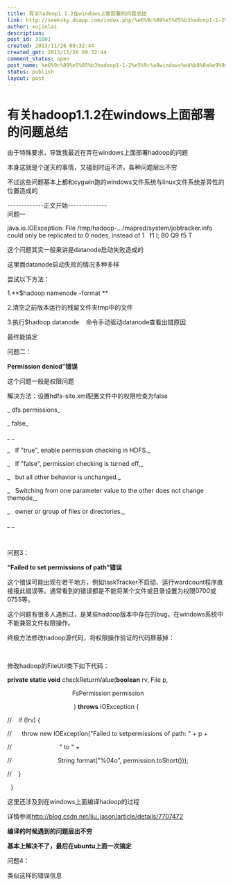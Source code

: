 ```yaml
---
title: 有关hadoop1.1.2在windows上面部署的问题总结
link: http://seeksky.duapp.com/index.php/%e6%9c%89%e5%85%b3hadoop1-1-2%e5%9c%a8windows%e4%b8%8a%e9%9d%a2%e9%83%a8%e7%bd%b2%e7%9a%84%e9%97%ae%e9%a2%98%e6%80%bb%e7%bb%93-2/
author: xujinlai
description: 
post_id: 31001
created: 2013/11/26 09:32:44
created_gmt: 2013/11/26 09:32:44
comment_status: open
post_name: %e6%9c%89%e5%85%b3hadoop1-1-2%e5%9c%a8windows%e4%b8%8a%e9%9d%a2%e9%83%a8%e7%bd%b2%e7%9a%84%e9%97%ae%e9%a2%98%e6%80%bb%e7%bb%93-2
status: publish
layout: post
---
```


<!--由于特殊要求，导致我最近在弄在windows上面部署hadoop的问题
<br />
<br />本身这就是个逆天的事情，又碰到时运不济，各种问题层出不穷
<br />
<br />不过这些问题基本上都和cygwin跑的windows文件系统与linux文件系统差异性的位置造成的-->

# 有关hadoop1.1.2在windows上面部署的问题总结

由于特殊要求，导致我最近在弄在windows上面部署hadoop的问题

本身这就是个逆天的事情，又碰到时运不济，各种问题层出不穷

不过这些问题基本上都和cygwin跑的windows文件系统与linux文件系统差异性的位置造成的

\-------------正文开始--------------  
问题一

java.io.IOException: File /tmp/hadoop-.../mapred/system/jobtracker.info could only be replicated to 0 nodes, instead of 1   f1 l; B0 Q9 f5 T  


这个问题其实一般来讲是datanode启动失败造成的 

这里面datanode启动失败的情况多种多样

尝试以下方法：

1.**$hadoop namenode -format **

2.清空之前版本运行的残留文件夹tmp中的文件

3.执行$hadoop datanode    命令手动驱动datanode查看出错原因

最终能搞定

问题二：

**Permission denied”错误**

这个问题一般是权限问题

解决方法：设置hdfs-site.xml配置文件中的权限检查为false

_<property>_

_ <name>dfs.permissions</name>_

_ <value>false</value>_

_ <description>_

_   If "true", enable permission checking in HDFS._

_   If "false", permission checking is turned off,_

_   but all other behavior is unchanged._

_   Switching from one parameter value to the other does not change themode,_

_   owner or group of files or directories._

_ </description>_

_</property>_

 

问题3：

**“Failed to set permissions of path”错误**

这个错误可能出现在若干地方，例如taskTracker不启动、运行wordcount程序直接报此错误等。通常看到的错误都是不能将某个文件或目录设置为权限0700或0755等。

这个问题有很多人遇到过，是某些hadoop版本中存在的bug，在windows系统中不能兼容文件权限操作。

终极方法修改hadoop源代码，将权限操作验证的代码屏蔽掉：

 

修改hadoop的FileUtil类下如下代码：

**private static void** checkReturnValue(**boolean** rv, File p,

                                      FsPermission permission

                                       ) **throws** IOException {

//    if (!rv) {

//      throw new IOException("Failed to setpermissions of path: " + p +

//                            " to " +

//                           String.format("%04o", permission.toShort()));

//    }

  }

这里还涉及到在windows上面编译hadoop的过程

详情参阅<http://blog.csdn.net/liu_jason/article/details/7707472>

**编译的时候遇到的问题层出不穷**

**基本上解决不了，最后在ubuntu上面一次搞定**

问题4：

类似这样的错误信息